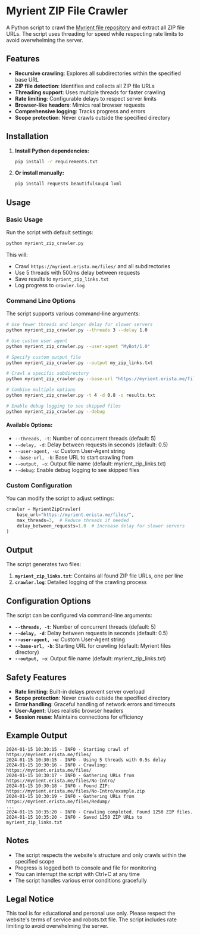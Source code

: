 # Myrient ZIP File Crawler

A Python script to crawl the [Myrient file repository](https://myrient.erista.me/files/) and extract all ZIP file URLs. The script uses threading for speed while respecting rate limits to avoid overwhelming the server.

## Features

- **Recursive crawling**: Explores all subdirectories within the specified base URL
- **ZIP file detection**: Identifies and collects all ZIP file URLs
- **Threading support**: Uses multiple threads for faster crawling
- **Rate limiting**: Configurable delays to respect server limits
- **Browser-like headers**: Mimics real browser requests
- **Comprehensive logging**: Tracks progress and errors
- **Scope protection**: Never crawls outside the specified directory

## Installation

1. **Install Python dependencies:**
   ```bash
   pip install -r requirements.txt
   ```

2. **Or install manually:**
   ```bash
   pip install requests beautifulsoup4 lxml
   ```

## Usage

### Basic Usage

Run the script with default settings:

```bash
python myrient_zip_crawler.py
```

This will:
- Crawl `https://myrient.erista.me/files/` and all subdirectories
- Use 5 threads with 500ms delay between requests
- Save results to `myrient_zip_links.txt`
- Log progress to `crawler.log`

### Command Line Options

The script supports various command-line arguments:

```bash
# Use fewer threads and longer delay for slower servers
python myrient_zip_crawler.py --threads 3 --delay 1.0

# Use custom user agent
python myrient_zip_crawler.py --user-agent "MyBot/1.0"

# Specify custom output file
python myrient_zip_crawler.py --output my_zip_links.txt

# Crawl a specific subdirectory
python myrient_zip_crawler.py --base-url "https://myrient.erista.me/files/No-Intro/"

# Combine multiple options
python myrient_zip_crawler.py -t 4 -d 0.8 -o results.txt

# Enable debug logging to see skipped files
python myrient_zip_crawler.py --debug
```

#### Available Options:

- `--threads, -t`: Number of concurrent threads (default: 5)
- `--delay, -d`: Delay between requests in seconds (default: 0.5)
- `--user-agent, -u`: Custom User-Agent string
- `--base-url, -b`: Base URL to start crawling from
- `--output, -o`: Output file name (default: myrient_zip_links.txt)
- `--debug`: Enable debug logging to see skipped files

### Custom Configuration

You can modify the script to adjust settings:

```python
crawler = MyrientZipCrawler(
    base_url="https://myrient.erista.me/files/",
    max_threads=3,  # Reduce threads if needed
    delay_between_requests=1.0  # Increase delay for slower servers
)
```

## Output

The script generates two files:

1. **`myrient_zip_links.txt`**: Contains all found ZIP file URLs, one per line
2. **`crawler.log`**: Detailed logging of the crawling process

## Configuration Options

The script can be configured via command-line arguments:

- **`--threads, -t`**: Number of concurrent threads (default: 5)
- **`--delay, -d`**: Delay between requests in seconds (default: 0.5)
- **`--user-agent, -u`**: Custom User-Agent string
- **`--base-url, -b`**: Starting URL for crawling (default: Myrient files directory)
- **`--output, -o`**: Output file name (default: myrient_zip_links.txt)

## Safety Features

- **Rate limiting**: Built-in delays prevent server overload
- **Scope protection**: Never crawls outside the specified directory
- **Error handling**: Graceful handling of network errors and timeouts
- **User-Agent**: Uses realistic browser headers
- **Session reuse**: Maintains connections for efficiency

## Example Output

```
2024-01-15 10:30:15 - INFO - Starting crawl of https://myrient.erista.me/files/
2024-01-15 10:30:15 - INFO - Using 5 threads with 0.5s delay
2024-01-15 10:30:16 - INFO - Crawling: https://myrient.erista.me/files/
2024-01-15 10:30:17 - INFO - Gathering URLs from https://myrient.erista.me/files/No-Intro/
2024-01-15 10:30:18 - INFO - Found ZIP: https://myrient.erista.me/files/No-Intro/example.zip
2024-01-15 10:30:19 - INFO - Gathering URLs from https://myrient.erista.me/files/Redump/
...
2024-01-15 10:35:20 - INFO - Crawling completed. Found 1250 ZIP files.
2024-01-15 10:35:20 - INFO - Saved 1250 ZIP URLs to myrient_zip_links.txt
```

## Notes

- The script respects the website's structure and only crawls within the specified scope
- Progress is logged both to console and file for monitoring
- You can interrupt the script with Ctrl+C at any time
- The script handles various error conditions gracefully

## Legal Notice

This tool is for educational and personal use only. Please respect the website's terms of service and robots.txt file. The script includes rate limiting to avoid overwhelming the server.
